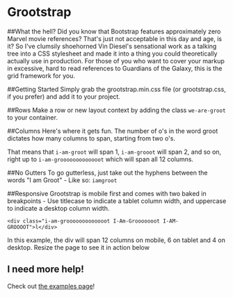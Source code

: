 # Grootstrap

##What the hell?
Did you know that Bootstrap features approximately zero Marvel movie references? That's just not acceptable in this day and age, is it? So I've clumsily shoehorned Vin Diesel's sensational work as a talking tree into a CSS stylesheet and made it into a thing you could theoretically actually use in production. For those of you who want to cover your markup in excessive, hard to read references to Guardians of the Galaxy, this is the grid framework for you. 

##Getting Started
Simply grab the grootstrap.min.css file (or grootstrap.css, if you prefer) and add it to your project. 

##Rows
Make a row or new layout context by adding the class `we-are-groot` to your container. 

##Columns
Here's where it gets fun. The number of o's in the word groot dictates how many columns to span, starting from two o's.

That means that `i-am-groot` will span 1, `i-am-grooot` will span 2, and so on, right up to `i-am-grooooooooooooot` which will span all 12 columns.

##No Gutters
To go gutterless, just take out the hyphens between the words "I am Groot" - Like so: `iamgroot`

##Responsive
Grootstrap is mobile first and comes with two baked in breakpoints - Use titlecase to indicate a tablet column width, and uppercase to indicate a desktop column width.

```<div class="i-am-grooooooooooooot I-Am-Grooooooot I-AM-GROOOOT">l</div>```

In this example, the div will span 12 columns on mobile, 6 on tablet and 4 on desktop. Resize the page to see it in action below

## I need more help!

Check out [the examples page](https://rawgit.com/Newnab/grootstrap/master/examples.html)!
